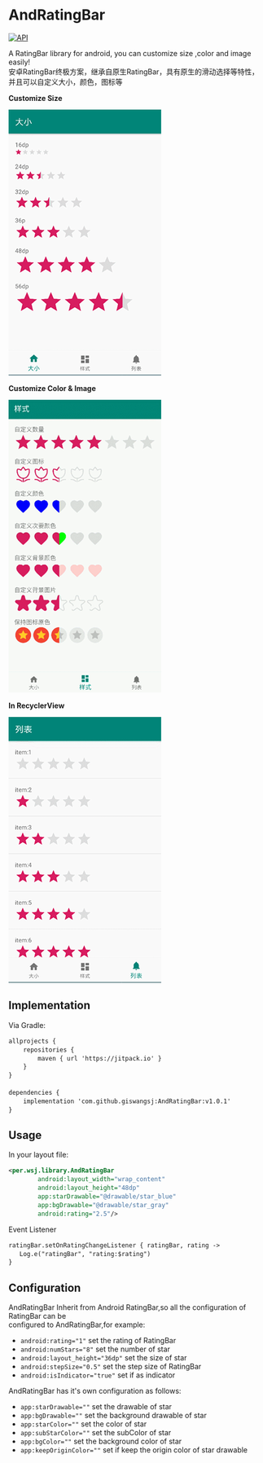 # AndRatingBar

[![API](https://img.shields.io/badge/API-21%2B-brightgreen.svg?style=flat)](https://android-arsenal.com/api?level=21)

A RatingBar library for android, you can customize size ,color and image easily!\
安卓RatingBar终极方案，继承自原生RatingBar，具有原生的滑动选择等特性，并且可以自定义大小，颜色，图标等

**Customize Size**

![Size Sample](screenshot/capture1.gif)

**Customize Color & Image**

![Style Sample](screenshot/capture2.gif)

**In RecyclerView**

![List Sample](screenshot/capture3.gif)

Implementation
----

Via Gradle:

```xml
allprojects {
    repositories {
        maven { url 'https://jitpack.io' }
    }
}

dependencies {
	implementation 'com.github.giswangsj:AndRatingBar:v1.0.1'
}
```

Usage
----

In your layout file:

```xml
<per.wsj.library.AndRatingBar
        android:layout_width="wrap_content"
        android:layout_height="48dp"
        app:starDrawable="@drawable/star_blue"
        app:bgDrawable="@drawable/star_gray"
        android:rating="2.5"/>
```

Event Listener
```xml
ratingBar.setOnRatingChangeListener { ratingBar, rating ->
   Log.e("ratingBar", "rating:$rating")
}
```


Configuration
----
AndRatingBar Inherit from Android RatingBar,so all the configuration of RatingBar can be \
configured to AndRatingBar,for example:

* `android:rating="1"` set the rating of RatingBar
* `android:numStars="8"` set the number of star
* `android:layout_height="36dp"` set the size of star
* `android:stepSize="0.5"` set the step size of RatingBar
* `android:isIndicator="true"` set if as indicator

AndRatingBar has it's own configuration as follows:

* `app:starDrawable=""` set the drawable of star 
* `app:bgDrawable=""` set the background drawable of star
* `app:starColor=""` set the color of star
* `app:subStarColor=""` set the subColor of star
* `app:bgColor=""` set the background color of star
* `app:keepOriginColor=""` set if keep the origin color of star drawable
